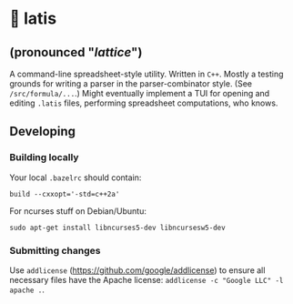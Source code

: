 # 🏁 latis
## (pronounced "_lattice_")
A command-line spreadsheet-style utility. Written in `C++`. Mostly a testing
grounds for writing a parser in the parser-combinator style. (See
`/src/formula/...`.) Might eventually implement a TUI for opening and editing
`.latis` files, performing spreadsheet computations, who knows.

## Developing

### Building locally

Your local `.bazelrc` should contain:

```
build --cxxopt='-std=c++2a'
```

For ncurses stuff on Debian/Ubuntu:

```
sudo apt-get install libncurses5-dev libncursesw5-dev
```

### Submitting changes

Use `addlicense` (https://github.com/google/addlicense) to ensure all 
necessary files have the Apache license: `addlicense -c "Google LLC" -l apache .`.
